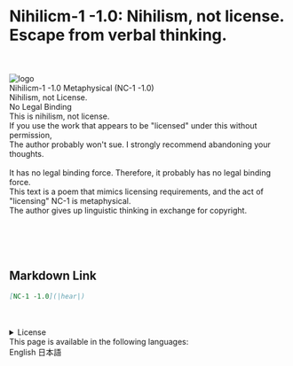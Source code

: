 <link rel="stylesheet" href="https://sinh76821661.github.io/Nihilicm-1/css/style.css"/>
<h1 class="title">Nihilicm-1 -1.0: Nihilism, not license. Escape from verbal thinking.</h1>
<div class="license">
    <br><br>
    <img class="license-logo" alt="logo" src="https://firebasestorage.googleapis.com/v0/b/mathlog-361213.appspot.com/o/uploads%2Fmathdown%2FgqvceW8soR94vwUoys8e.jpg?alt=media"/>
    <div class="license-title">
        Nihilicm-1 -1.0 Metaphysical (NC-1 -1.0)<br>
        Nihilism, not License.
    </div>
    <div class="license-main">
        <div class="license-title-2">No Legal Binding</div>
        This is nihilism, not license.<br>
        If you use the work that appears to be "licensed" under this without permission,<br>
        The author probably won't sue. I strongly recommend abandoning your thoughts.<br>
        <br>
        It has no legal binding force. Therefore, it probably has no legal binding force.<br>
        This text is a poem that mimics licensing requirements, and the act of "licensing" NC-1 is metaphysical.<br>
        The author gives up linguistic thinking in exchange for copyright.<br>
        <br><br><br>
    </div>
</div>
<br>

## Markdown Link
```markdown
[NC-1 -1.0](|hear|)
```

<br>
<br>
<details class="license-license">
    <summary>License</summary>
    NC-1 -1.0
</details>

<div class="lang">
    This page is available in the following languages:<br>
    <a>English</a> <a>日本語</a>
</div>

<script src="https://sinh76821661.github.io/assets/js/common.js"></script>
<script src="https://sinh76821661.github.io/Nihilicm-1/js/common.js"></script>
